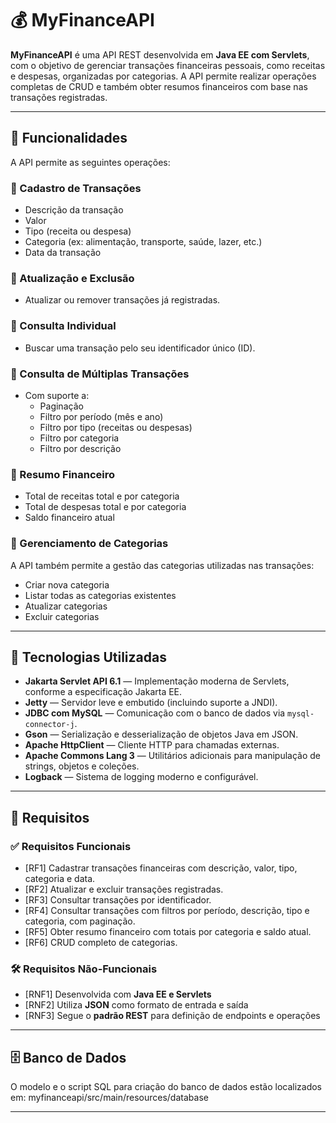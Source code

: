 # 💰 MyFinanceAPI

**MyFinanceAPI** é uma API REST desenvolvida em **Java EE com Servlets**, com o objetivo de gerenciar transações financeiras pessoais, como receitas e despesas, organizadas por categorias. A API permite realizar operações completas de CRUD e também obter resumos financeiros com base nas transações registradas.

---

## 📌 Funcionalidades

A API permite as seguintes operações:

### 🔹 Cadastro de Transações
- Descrição da transação  
- Valor  
- Tipo (receita ou despesa)  
- Categoria (ex: alimentação, transporte, saúde, lazer, etc.)  
- Data da transação  

### 🔹 Atualização e Exclusão
- Atualizar ou remover transações já registradas.

### 🔹 Consulta Individual
- Buscar uma transação pelo seu identificador único (ID).

### 🔹 Consulta de Múltiplas Transações
- Com suporte a:
  - Paginação
  - Filtro por período (mês e ano)
  - Filtro por tipo (receitas ou despesas)
  - Filtro por categoria
  - Filtro por descrição

### 🔹 Resumo Financeiro
- Total de receitas total e por categoria  
- Total de despesas total e por categoria  
- Saldo financeiro atual  

### 🔹 Gerenciamento de Categorias
A API também permite a gestão das categorias utilizadas nas transações:

- Criar nova categoria
- Listar todas as categorias existentes
- Atualizar categorias
- Excluir categorias

---

## 🔧 Tecnologias Utilizadas

- **Jakarta Servlet API 6.1** — Implementação moderna de Servlets, conforme a especificação Jakarta EE.
- **Jetty** — Servidor leve e embutido (incluindo suporte a JNDI).
- **JDBC com MySQL** — Comunicação com o banco de dados via `mysql-connector-j`.
- **Gson** — Serialização e desserialização de objetos Java em JSON.
- **Apache HttpClient** — Cliente HTTP para chamadas externas.
- **Apache Commons Lang 3** — Utilitários adicionais para manipulação de strings, objetos e coleções.
- **Logback** — Sistema de logging moderno e configurável.

---

## 📄 Requisitos

### ✅ Requisitos Funcionais

- [RF1] Cadastrar transações financeiras com descrição, valor, tipo, categoria e data.
- [RF2] Atualizar e excluir transações registradas.
- [RF3] Consultar transações por identificador.
- [RF4] Consultar transações com filtros por período, descrição, tipo e categoria, com paginação.
- [RF5] Obter resumo financeiro com totais por categoria e saldo atual.
- [RF6] CRUD completo de categorias.

### 🛠 Requisitos Não-Funcionais

- [RNF1] Desenvolvida com **Java EE e Servlets**
- [RNF2] Utiliza **JSON** como formato de entrada e saída
- [RNF3] Segue o **padrão REST** para definição de endpoints e operações

---

## 🗄 Banco de Dados

O modelo e o script SQL para criação do banco de dados estão localizados em: myfinanceapi/src/main/resources/database

---



